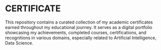 # CERTIFICATE
This repository contains a curated collection of my academic certificates earned throughout my educational journey. It serves as a digital portfolio showcasing my achievements, completed courses, certifications, and recognitions in various domains, especially related to Artificial Intelligence, Data Science.
